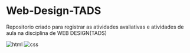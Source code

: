 # Web-Design-TADS

Repositorio criado para registrar as atividades avaliativas e atividades de aula na disciplina de WEB DESIGN(TADS)

![html](https://img.shields.io/badge/HTML-e34f26?logo=html5&logoColor=ffffff&style=for-the-badge)
![css](https://img.shields.io/badge/CSS-1572b6?logo=css3&style=for-the-badge)